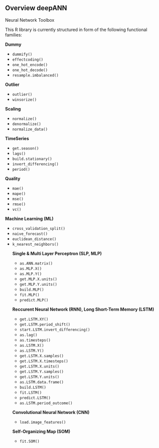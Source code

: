 <!-- # deepANN -->
<h2>Overview deepANN</h2>
Neural Network Toolbox

This R library is currently structured in form of the following functional families:

<b>Dummy</b>
<ul>
  <li><code>dummify()</code></li>
  <li><code>effectcoding()</code></li>
  <li><code>one_hot_encode()</code></li>
  <li><code>one_hot_decode()</code></li>
  <li><code>resample.imbalanced()</code></li>
</ul>

<b>Outlier</b>
<ul>
  <li><code>outlier()</code></li>
  <li><code>winsorize()</code></li>
</ul>

<b>Scaling</b>
<ul>
  <li><code>normalize()</code></li>
  <li><code>denormalize()</code></li>
  <li><code>normalize_data()</code></li>
</ul>

<b>TimeSeries</b>
<ul>
  <li><code>get.season()</code></li>
  <li><code>lags()</code></li>
  <li><code>build.stationary()</code></li>
  <li><code>invert_differencing()</code></li>
  <li><code>period()</code></li>
</ul>

<b>Quality</b>
<ul>
  <li><code>mae()</code></li>
  <li><code>mape()</code></li>
  <li><code>mse()</code></li>
  <li><code>rmse()</code></li>
  <li><code>vc()</code></li>
</ul>

<b>Machine Learning (ML)</b>
<ul>
  <li><code>cross_validation_split()</code></li>
  <li><code>naive_forecast()</code></li>
  <li><code>euclidean_distance()</code></li>
  <li><code>k_nearest_neighbors()</code></li>
</list>

<b>Single & Multi Layer Perceptron (SLP, MLP)</b>
<ul>
  <li><code>as.ANN.matrix()</code></li>
  <li><code>as.MLP.X()</code></li>
  <li><code>as.MLP.Y()</code></li>
  <li><code>get.MLP.X.units()</code></li>
  <li><code>get.MLP.Y.units()</code></li>
  <li><code>build.MLP()</code></li>
  <li><code>fit.MLP()</code></li>
  <li><code>predict.MLP()</code></li>
</ul>

<b>Reccurent Neural Network (RNN), Long Short-Term Memory (LSTM)</b>
<ul>
  <li><code>get.LSTM.XY()</code></li>
  <li><code>get.LSTM.period_shift()</code></li>
  <li><code>start.LSTM.invert_differencing()</code></li>
  <li><code>as.lag()</code></li>
  <li><code>as.timesteps()</code></li>
  <li><code>as.LSTM.X()</code></li>
  <li><code>as.LSTM.Y()</code></li>
  <li><code>get.LSTM.X.samples()</code></li>
  <li><code>get.LSTM.X.timesteps()</code></li>
  <li><code>get.LSTM.X.units()</code></li>
  <li><code>get.LSTM.Y.samples()</code></li>
  <li><code>get.LSTM.Y.units()</code></li>
  <li><code>as.LSTM.data.frame()</code></li>
  <li><code>build.LSTM()</code></li>
  <li><code>fit.LSTM()</code></li>
  <li><code>predict.LSTM()</code></li>
  <li><code>as.LSTM.period_outcome()</code></li>
</ul>

<b>Convolutional Neural Network (CNN)</b>
<ul>
  <li><code>load.image_features()</code></li>
</ul>

<b>Self-Organizing Map (SOM)</b>
<ul>
  <li><code>fit.SOM()</code></li>
</ul>
